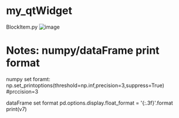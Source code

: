 # my_qtWidget

BlockItem.py
![image](https://user-images.githubusercontent.com/2010446/129995361-4197c29f-3411-49ef-9ab4-2ebcad40a362.png)




# Notes: numpy/dataFrame print format
  
  numpy set foramt:
  np.set_printoptions(threshold=np.inf,precision=3,suppress=True) #prccision=3
  
  dataFrame set format
  pd.options.display.float_format = '{:.3f}'.format
			print(v7)
